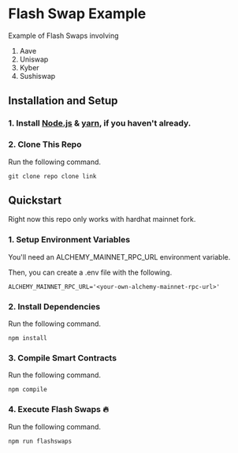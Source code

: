 # Flash Swap Example
Example of Flash Swaps involving
1. Aave
2. Uniswap
3. Kyber
4. Sushiswap

## Installation and Setup

### 1. Install [Node.js](https://nodejs.org/en/) & [yarn](https://classic.yarnpkg.com/en/docs/install/#windows-stable), if you haven't already.

### 2. Clone This Repo
Run the following command.
```console
git clone repo clone link
```

## Quickstart
Right now this repo only works with hardhat mainnet fork.

### 1. Setup Environment Variables
You'll need an ALCHEMY_MAINNET_RPC_URL environment variable.

Then, you can create a .env file with the following.

```
ALCHEMY_MAINNET_RPC_URL='<your-own-alchemy-mainnet-rpc-url>'
```

### 2. Install Dependencies
Run the following command.
```console
npm install
```

### 3. Compile Smart Contracts
Run the following command.
```console
npm compile
```

### 4. Execute Flash Swaps 🔥
Run the following command.
```console
npm run flashswaps
```


